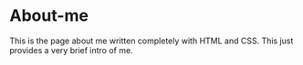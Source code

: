 # About-me
This is the page about me written completely with HTML and CSS. This just provides a very brief intro of me. 
